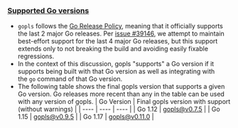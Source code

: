 ### [Supported Go versions](https://github.com/golang/tools/tree/master/gopls#supported-go-versions)
- `gopls` follows the [Go Release Policy](https://golang.org/doc/devel/release.html#policy), meaning that it officially supports the last 2 major Go releases. Per [issue #39146](https://go.dev/issues/39146), we attempt to maintain best-effort support for the last 4 major Go releases, but this support extends only to not breaking the build and avoiding easily fixable regressions.
- In the context of this discussion, gopls "supports" a Go version if it supports being built with that Go version as well as integrating with the `go` command of that Go version.
- The following table shows the final gopls version that supports a given Go version. Go releases more recent than any in the table can be used with any version of gopls.
  | Go Version | Final gopls version with support (without warnings) |
  | ---- | ---- | ---- |
  | Go 1.12 | [gopls@v0.7.5](https://github.com/golang/tools/releases/tag/gopls%2Fv0.7.5) |
  | Go 1.15 | [gopls@v0.9.5](https://github.com/golang/tools/releases/tag/gopls%2Fv0.9.5) |
  | Go 1.17 | [gopls@v0.11.0](https://github.com/golang/tools/releases/tag/gopls%2Fv0.11.0) |